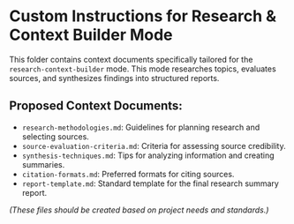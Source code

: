 # Custom Instructions for Research & Context Builder Mode

This folder contains context documents specifically tailored for the `research-context-builder` mode. This mode researches topics, evaluates sources, and synthesizes findings into structured reports.

## Proposed Context Documents:

*   `research-methodologies.md`: Guidelines for planning research and selecting sources.
*   `source-evaluation-criteria.md`: Criteria for assessing source credibility.
*   `synthesis-techniques.md`: Tips for analyzing information and creating summaries.
*   `citation-formats.md`: Preferred formats for citing sources.
*   `report-template.md`: Standard template for the final research summary report.

*(These files should be created based on project needs and standards.)*